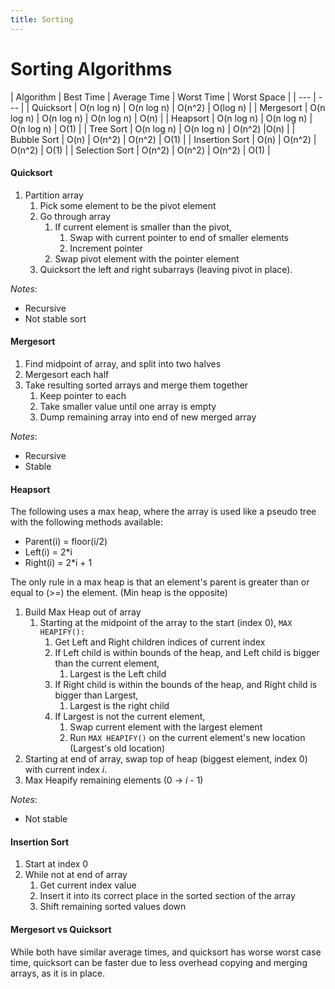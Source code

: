 ```yaml
---
title: Sorting
---
```


# Sorting Algorithms

| Algorithm | Best Time | Average Time | Worst Time | Worst Space |
| --- | --- |
| Quicksort | O(n log n) | O(n log n) | O(n^2) | O(log n) |
| Mergesort | O(n log n) | O(n log n) | O(n log n) | O(n) |
| Heapsort | O(n log n) | O(n log n) | O(n log n) | O(1) |
| Tree Sort | O(n log n) | O(n log n) | O(n^2) |O(n) |
| Bubble Sort | O(n) | O(n^2) | O(n^2) | O(1) |
| Insertion Sort | O(n) | O(n^2) | O(n^2) | O(1) |
| Selection Sort | O(n^2) | O(n^2) | O(n^2) | O(1) |

#### Quicksort
1. Partition array
    1. Pick some element to be the pivot element
    2. Go through array
        1. If current element is smaller than the pivot,
            1. Swap with current pointer to end of smaller elements
            2. Increment pointer
        2. Swap pivot element with the pointer element
    3. Quicksort the left and right subarrays (leaving pivot in place).

*Notes*:
* Recursive
* Not stable sort

#### Mergesort
1. Find midpoint of array, and split into two halves
2. Mergesort each half
3. Take resulting sorted arrays and merge them together
    1. Keep pointer to each
    2. Take smaller value until one array is empty
    3. Dump remaining array into end of new merged array

*Notes*:
* Recursive
* Stable

#### Heapsort
The following uses a max heap, where the array is used like a pseudo tree with the following methods available:
* Parent(i) = floor(i/2)
* Left(i) = 2*i
* Right(i) = 2*i + 1

The only rule in a max heap is that an element's parent is greater than or equal to (>=) the element. (Min heap is the opposite)

1. Build Max Heap out of array
    1. Starting at the midpoint of the array to the start (index 0), `MAX HEAPIFY():`
        1. Get Left and Right children indices of current index
        2. If Left child is within bounds of the heap, and Left child is bigger than the current element,
            1. Largest is the Left child
        3. If Right child is within the bounds of the heap, and Right child is bigger than Largest,
            1. Largest is the right child
        4. If Largest is not the current element,
            1. Swap current element with the largest element
            2. Run `MAX HEAPIFY()` on the current element's new location (Largest's old location)
2. Starting at end of array, swap top of heap (biggest element, index 0) with current index *i*.
3. Max Heapify remaining elements (0 -> *i* - 1)

*Notes*:
* Not stable

#### Insertion Sort
1. Start at index 0
2. While not at end of array
    1. Get current index value
    2. Insert it into its correct place in the sorted section of the array
    3. Shift remaining sorted values down

#### Mergesort vs Quicksort
While both have similar average times, and quicksort has worse worst case time,
quicksort can be faster due to less overhead copying and merging arrays, as it
is in place.
